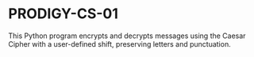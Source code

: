# PRODIGY-CS-01
This Python program encrypts and decrypts messages using the Caesar Cipher with a user-defined shift, preserving letters and punctuation.
